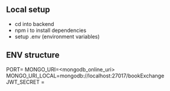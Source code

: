 ## Local setup
- cd into backend
- npm i to install dependencies
- setup .env (environment variables)

## ENV structure
PORT=<port>
MONGO_URI=<mongodb_online_uri>
MONGO_URI_LOCAL=mongodb://localhost:27017/bookExchange
JWT_SECRET = <jwtsecret>